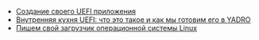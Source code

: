 - [Создание своего UEFI приложения](https://habr.com/ru/articles/798587/)
- [Внутренняя кухня UEFI: что это такое и как мы готовим его в YADRO](https://habr.com/ru/companies/yadro/articles/886480/)
- [Пишем свой загрузчик операционной системы Linux](https://habr.com/ru/companies/ruvds/articles/861624/)